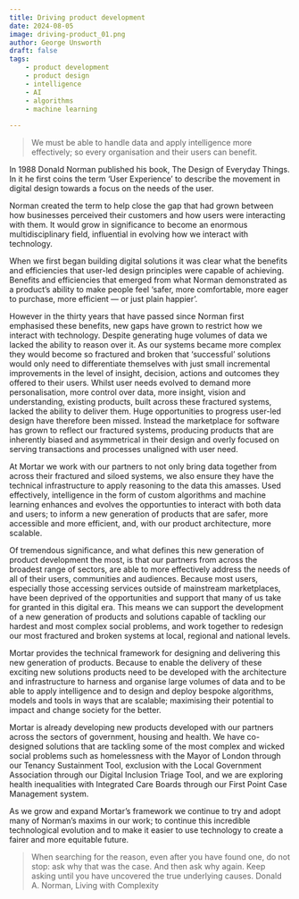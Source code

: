 ```yaml
---
title: Driving product development
date: 2024-08-05
image: driving-product_01.png
author: George Unsworth
draft: false
tags:
    - product development
    - product design
    - intelligence   
    - AI
    - algorithms 
    - machine learning
    
---
```


> We must be able to handle data and apply intelligence more effectively; so every organisation and their users can benefit.  

In 1988 Donald Norman published his book, The Design of Everyday Things. In it he first coins the term ‘User Experience’ to describe the movement in digital design towards a focus on the needs of the user. 

Norman created the term to help close the gap that had grown between how businesses perceived their customers and how users were interacting with them. It would grow in significance to become an enormous multidisciplinary field, influential in evolving how we interact with technology.

When we first began building digital solutions it was clear what the benefits and efficiencies that user-led design principles were capable of achieving. Benefits and efficiencies that emerged from what Norman demonstrated as a product’s ability to make people feel ‘safer, more comfortable, more eager to purchase, more efficient — or just plain happier’.

However in the thirty years that have passed since Norman first emphasised these benefits, new gaps have grown to restrict how we interact with technology. Despite generating huge volumes of data we lacked the ability to reason over it. As our systems became more complex they would become so fractured and broken that ‘successful’ solutions would only need to differentiate themselves with just small incremental improvements in the level of insight, decision, actions and outcomes they offered to their users. Whilst user needs evolved to demand more personalisation, more control over data, more insight, vision and understanding, existing products, built across these fractured systems, lacked the ability to deliver them. Huge opportunities to progress user-led design have therefore been missed. Instead the marketplace for software has grown to reflect our fractured systems, producing products that are inherently biased and asymmetrical in their design and overly focused on serving transactions and processes unaligned with user need.

At Mortar we work with our partners to not only bring data together from across their fractured and siloed systems, we also ensure they have the technical infrastructure to apply reasoning to the data this amasses. Used effectively, intelligence in the form of custom algorithms and machine learning enhances and evolves the opportunties to interact with both data and users; to inform a new generation of products that are safer, more accessible and more efficient, and, with our product architecture, more scalable. 

Of tremendous significance, and what defines this new generation of product development the most, is that our partners from across the broadest range of sectors, are able to more effectively address the needs of all of their users, communities and audiences. Because most users, especially those accessing services outside of mainstream marketplaces, have been deprived of the opportunities and support that many of us take for granted in this digital era. This means we can support the development of a new generation of products and solutions capable of tackling our hardest and most complex social problems, and work together to redesign our most fractured and broken systems at local, regional and  national levels.    

Mortar provides the technical framework for designing and delivering this new generation of products. Because to enable the delivery of these exciting new solutions products need to be developed with the architecture and infrastructure to harness and organise large volumes of data and to be able to apply intelligence and to design and deploy bespoke algorithms, models and tools in ways that are scalable; maximising their potential to impact and change society for the better. 

Mortar is already developing new products developed with our partners across the sectors of government, housing and health. We have co-designed solutions that are tackling some of the most complex and wicked social problems such as homelessness with the Mayor of London through our Tenancy Sustainment Tool, exclusion with the Local Government Association through our Digital Inclusion Triage Tool, and we are exploring health inequalities with Integrated Care Boards through our First Point Case Management system. 

As we grow and expand Mortar’s framework we continue to try and adopt many of Norman’s maxims in our work; to continue this incredible technological evolution and to make it easier to use technology to create a fairer and more equitable future. 

> When searching for the reason, even after you have found one, do not stop: ask why that was the case. And then ask why again. Keep asking until you have uncovered the true underlying causes.
Donald A. Norman, Living with Complexity
